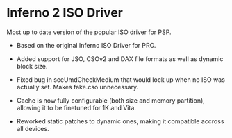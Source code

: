 # Inferno 2 ISO Driver
Most up to date version of the popular ISO driver for PSP.

- Based on the original Inferno ISO Driver for PRO.

- Added support for JSO, CSOv2 and DAX file formats as well as dynamic block size.

- Fixed bug in sceUmdCheckMedium that would lock up when no ISO was actually set. Makes fake.cso unnecessary.

- Cache is now fully configurable (both size and memory partition), allowing it to be finetuned for 1K and Vita.

- Reworked static patches to dynamic ones, making it compatible accross all devices.

